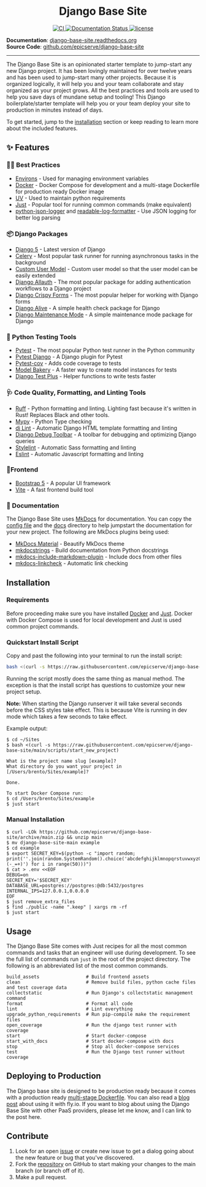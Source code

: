 <h1 align="center">Django Base Site</h1>
<p align="center">
  <a href="https://github.com/epicserve/django-base-site/actions/workflows/ci.yml">
    <img src="https://github.com/epicserve/django-base-site/actions/workflows/ci.yml/badge.svg?branch=main&event=push" alt="CI">
  </a>
  <a href="https://django-base-site.readthedocs.io/en/latest/?badge=latest">
    <img src="https://readthedocs.org/projects/django-base-site/badge/?version=latest" alt="Documentation Status">
  </a>
  <a href="https://github.com/epicserve/django-base-site/blob/main/LICENSE.md">
    <img src="https://img.shields.io/github/license/epicserve/django-base-site.svg" alt="license">
  </a>
</p>

**Documentation**: [django-base-site.readthedocs.org](http://django-base-site.readthedocs.org/)  
**Source Code**: [github.com/epicserve/django-base-site](https://github.com/epicserve/django-base-site/)

---

<!--intro-start-->
The Django Base Site is an opinionated starter template to jump-start any new Django project. It has been lovingly
maintained for over twelve years and has been used to jump-start many other projects. Because it is organized logically,
it will help you and your team collaborate and stay organized as your project grows. All the best practices and tools
are used to help you save days of mundane setup and tooling! This Django boilerplate/starter template will help you or
your team deploy your site to production in minutes instead of days.

To get started, jump to the [installation](#installation) section or keep reading to learn more about the included
features.
<!--intro-end-->

<!--readme-start-->

## ✨ Features

### 🧑‍💻 Best Practices

* [Environs](https://github.com/sloria/environs) - Used for managing environment variables
* [Docker](https://www.docker.com/) - Docker Compose for development and a multi-stage Dockerfile for production ready
  Docker image
* [UV](https://github.com/astral-sh/uv) - Used to maintain python requirements
* [Just](https://github.com/casey/just) - Popular tool for running common commands (make equivalent)
* [python-json-logger](https://github.com/madzak/python-json-logger) and [readable-log-formatter](https://github.com/ipmb/readable-log-formatter) - Use JSON logging for better log parsing

### 📦️ Django Packages

* [Django 5](https://www.djangoproject.com/) - Latest version of Django
* [Celery](http://docs.celeryproject.org/) - Most popular task runner for running asynchronous tasks in the background
* [Custom User Model][custom_user_model] - Custom user model so that the user model can be easily extended
* [Django Allauth](http://www.intenct.nl/projects/django-allauth/) - The most popular package for adding authentication
  workflows to a Django project
* [Django Crispy Forms](https://github.com/django-crispy-forms/django-crispy-forms) - The most popular helper for working with Django forms
* [Django Alive](https://github.com/lincolnloop/django-alive/) - A simple health check package for Django
* [Django Maintenance Mode](https://github.com/fabiocaccamo/django-maintenance-mode) - A simple maintenance mode package for Django

[custom_user_model]: https://docs.djangoproject.com/en/stable/topics/auth/customizing/#substituting-a-custom-user-model

### 🔧 Python Testing Tools

* [Pytest](https://docs.pytest.org/) - The most popular Python test runner in the Python community
* [Pytest Django](https://pytest-django.readthedocs.io/en/latest/index.html) - A Django plugin for Pytest
* [Pytest-cov](https://pytest-cov.readthedocs.io) - Adds code coverage to tests
* [Model Bakery](https://github.com/model-bakers/model_bakery) - A faster way to create model instances for tests
* [Django Test Plus](https://github.com/revsys/django-test-plus/) - Helper functions to write tests faster

### 🩺 Code Quality, Formatting, and Linting Tools

* [Ruff](https://github.com/charliermarsh/ruff) - Python formatting and linting. Lighting fast because it's written in Rust! Replaces Black and other tools.
* [Mypy](http://mypy-lang.org/) - Python Type checking
* [dj Lint](https://djlint.com/) - Automatic Django HTML template formatting and linting
* [Django Debug Toolbar](https://github.com/jazzband/django-debug-toolbar) - A toolbar for debugging and
  optimizing Django queries
* [Stylelint](https://stylelint.io/) - Automatic Sass formatting and linting
* [Eslint](https://eslint.org/) - Automatic Javascript formatting and linting

### 💄Frontend

* [Bootstrap 5](https://getbootstrap.com/) - A popular UI framework
* [Vite](https://vitejs.dev/) - A fast frontend build tool

### 📝 Documentation

The Django Base Site uses [MkDocs](https://www.mkdocs.org/) for documentation. You can copy the
[config file](https://github.com/epicserve/django-base-site/blob/main/config/mkdocs.yml) and the
[docs](https://github.com/epicserve/django-base-site/tree/main/docs) directory to help jumpstart the documentation for
your new project. The following are MkDocs plugins being used:

* [MkDocs Material](https://squidfunk.github.io/mkdocs-material/) - Beautify MkDocs theme
* [mkdocstrings](https://mkdocstrings.github.io/) - Build documentation from Python docstrings
* [mkdocs-include-markdown-plugin](https://github.com/mondeja/mkdocs-include-markdown-plugin) - Include docs from other
  files
* [mkdocs-linkcheck](https://github.com/byrnereese/linkchecker-mkdocs) - Automatic link checking

## Installation

### Requirements

Before proceeding make sure you have installed [Docker](https://docs.docker.com/engine/installation/) and
[Just](https://github.com/casey/just#installation). Docker with Docker Compose is used for local development and Just is
used common project commands.

### Quickstart Install Script

Copy and past the following into your terminal to run the install script:

```bash
bash <(curl -s https://raw.githubusercontent.com/epicserve/django-base-site/main/scripts/start_new_project)
```

Running the script mostly does the same thing as manual method. The exception is that the install script has
questions to customize your new project setup.

**Note:** When starting the Django runserver it will take several seconds before the CSS styles take effect. This is
because Vite is running in dev mode which takes a few seconds to take effect.

Example output:

    $ cd ~/Sites
    $ bash <(curl -s https://raw.githubusercontent.com/epicserve/django-base-site/main/scripts/start_new_project)
    
    What is the project name slug [example]?
    What directory do you want your project in [/Users/brento/Sites/example]?

    Done.

    To start Docker Compose run:
    $ cd /Users/brento/Sites/example
    $ just start

### Manual Installation

    $ curl -LOk https://github.com/epicserve/django-base-site/archive/main.zip && unzip main
    $ mv django-base-site-main example
    $ cd example
    $ export SECRET_KEY=$(python -c "import random; print(''.join(random.SystemRandom().choice('abcdefghijklmnopqrstuvwxyz0123456789%^&*(-_=+)') for i in range(50)))")
    $ cat > .env <<EOF
    DEBUG=on
    SECRET_KEY='$SECRET_KEY'
    DATABASE_URL=postgres://postgres:@db:5432/postgres
    INTERNAL_IPS=127.0.0.1,0.0.0.0
    EOF
    $ just remove_extra_files
    $ find ./public -name ".keep" | xargs rm -rf
    $ just start

## Usage

The Django Base Site comes with Just recipes for all the most common commands and tasks that an engineer will use during
development. To see the full list of commands run `just` in the root of the project directory. The following is an
abbreviated list of the most common commands.

```
build_assets                 # Build frontend assets
clean                        # Remove build files, python cache files and test coverage data
collectstatic                # Run Django's collectstatic management command
format                       # Format all code
lint                         # Lint everything
upgrade_python_requirements  # Run pip-compile make the requirement files
open_coverage                # Run the django test runner with coverage
start                        # Start docker-compose
start_with_docs              # Start docker-compose with docs
stop                         # Stop all docker-compose services
test                         # Run the Django test runner without coverage
```

## Deploying to Production

The Django base site is designed to be production ready because it comes with a production
ready [multi-stage Dockerfile](https://github.com/epicserve/django-base-site/blob/main/config/docker/Dockerfile).
You can also read a [blog post](https://epicserve.com/django/2022/12/30/using-flyio-with-the-django-base-site.html)
about using it with fly.io. If you want to blog about using the Django Base Site with other PaaS providers, please let
me know, and I can link to the post here.

## Contribute

1. Look for an open [issue](https://github.com/epicserve/django-base-site/issues) or create new issue to get a dialog
   going about the new feature or bug that you've discovered.
2. Fork the [repository](https://github.com/epicserve/django-base-site) on GitHub to start making your changes to the
   main branch (or branch off of it).
4. Make a pull request.

<!--readme-end-->
